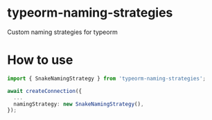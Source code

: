 # typeorm-naming-strategies

Custom naming strategies for typeorm

# How to use

```typescript
import { SnakeNamingStrategy } from 'typeorm-naming-strategies';

await createConnection({
  ...
  namingStrategy: new SnakeNamingStrategy(),
});
```
